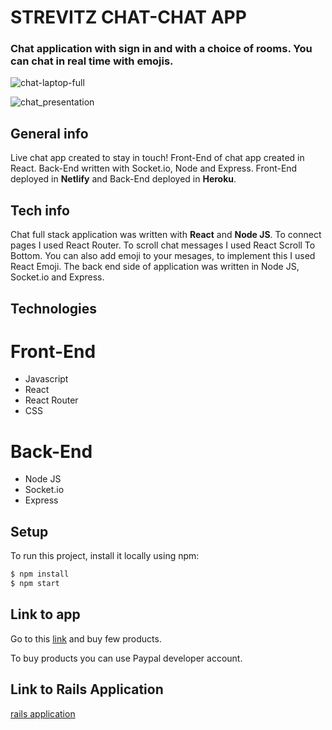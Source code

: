 # STREVITZ CHAT-CHAT APP

### Chat application with sign in and with a choice of rooms. You can chat in real time with emojis.

![chat-laptop-full](https://user-images.githubusercontent.com/61030079/89400314-04ea4080-d714-11ea-9803-f9920565a18f.png)

![chat_presentation](https://user-images.githubusercontent.com/61030079/89347735-9c677900-d6ab-11ea-9950-a8fa80cee102.png)

## General info

Live chat app created to stay in touch! Front-End of chat app created in React.
Back-End written with Socket.io, Node and Express.
Front-End deployed in **Netlify** and Back-End deployed in **Heroku**.

## Tech info

Chat full stack application was written with **React** and **Node JS**. To connect pages I used React Router. To scroll chat messages I used React Scroll To Bottom. You can also add emoji to your mesages, to implement this I used React Emoji.
The back end side of application was written in Node JS, Socket.io and Express.

## Technologies

# Front-End
- Javascript
- React
- React Router
- CSS

# Back-End
- Node JS
- Socket.io
- Express

## Setup

To run this project, install it locally using npm:

```sh
$ npm install
$ npm start
```

## Link to app

Go to this [link](https://strevitz-chat.netlify.app/) and buy few products.

To buy products you can use Paypal developer account.

## Link to Rails Application

[rails application](https://github.com/Strevitz/strevitz-chat)
